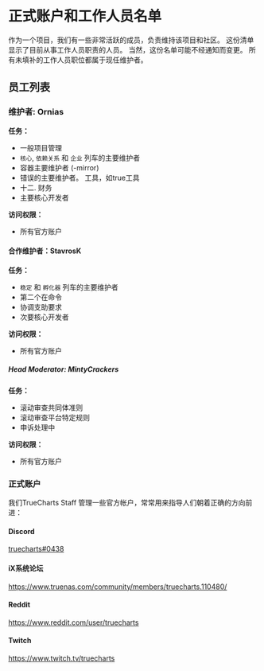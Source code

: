 # 正式账户和工作人员名单

作为一个项目，我们有一些非常活跃的成员，负责维持该项目和社区。 这份清单显示了目前从事工作人员职责的人员。 当然，这份名单可能不经通知而变更。 所有未填补的工作人员职位都属于现任维护者。

## 员工列表

### 维护者: Ornias

**任务：**

- 一般项目管理
- `核心`, `依赖关系` 和 `企业` 列车的主要维护者
- 容器主要维护者 (-mirror)
- 错误的主要维护者。 工具，如true工具
- 十二. 财务
- 主要核心开发者

**访问权限：**

- 所有官方账户

#### 合作维护者：StavrosK

**任务：**

- `稳定` 和 `孵化器` 列车的主要维护者
- 第二个在命令
- 协调支助要求
- 次要核心开发者

**访问权限：**

- 所有官方账户

##### Head Moderator: MintyCrackers

**任务：**

- 滚动审查共同体准则
- 滚动审查平台特定规则
- 申诉处理中

**访问权限：**

- 所有官方账户

### 正式账户

我们TrueCharts Staff 管理一些官方帐户，常常用来指导人们朝着正确的方向前进：

#### Discord

[truecharts#0438](https://truecharts.org/discord)

#### iX系统论坛

https://www.truenas.com/community/members/truecharts.110480/

#### Reddit

https://www.reddit.com/user/truecharts

#### Twitch

https://www.twitch.tv/truecharts
